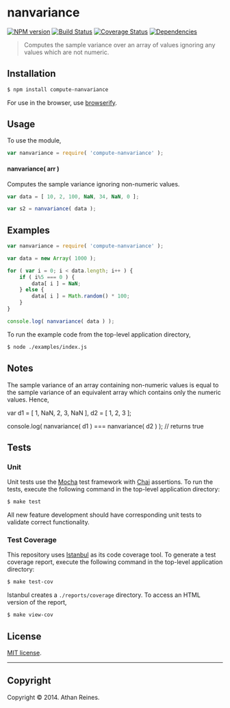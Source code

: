 nanvariance
===
[![NPM version][npm-image]][npm-url] [![Build Status][travis-image]][travis-url] [![Coverage Status][coveralls-image]][coveralls-url] [![Dependencies][dependencies-image]][dependencies-url]

> Computes the sample variance over an array of values ignoring any values which are not numeric.


## Installation

``` bash
$ npm install compute-nanvariance
```

For use in the browser, use [browserify](https://github.com/substack/node-browserify).


## Usage

To use the module,

``` javascript
var nanvariance = require( 'compute-nanvariance' );
```

#### nanvariance( arr )

Computes the sample variance ignoring non-numeric values.

``` javascript
var data = [ 10, 2, 100, NaN, 34, NaN, 0 ];

var s2 = nanvariance( data );
```


## Examples

``` javascript
var nanvariance = require( 'compute-nanvariance' );

var data = new Array( 1000 );

for ( var i = 0; i < data.length; i++ ) {
	if ( i%5 === 0 ) {
		data[ i ] = NaN;
	} else {
		data[ i ] = Math.random() * 100;
	}
}

console.log( nanvariance( data ) );
```

To run the example code from the top-level application directory,

``` bash
$ node ./examples/index.js
```


## Notes

The sample variance of an array containing non-numeric values is equal to the sample variance of an equivalent array which contains only the numeric values. Hence,

var d1 = [ 1, NaN, 2, 3, NaN ],
    d2 = [ 1, 2, 3 ];

console.log( nanvariance( d1 ) === nanvariance( d2 ) );
// returns true



## Tests

### Unit

Unit tests use the [Mocha](http://visionmedia.github.io/mocha) test framework with [Chai](http://chaijs.com) assertions. To run the tests, execute the following command in the top-level application directory:

``` bash
$ make test
```

All new feature development should have corresponding unit tests to validate correct functionality.


### Test Coverage

This repository uses [Istanbul](https://github.com/gotwarlost/istanbul) as its code coverage tool. To generate a test coverage report, execute the following command in the top-level application directory:

``` bash
$ make test-cov
```

Istanbul creates a `./reports/coverage` directory. To access an HTML version of the report,

``` bash
$ make view-cov
```


## License

[MIT license](http://opensource.org/licenses/MIT). 


---
## Copyright

Copyright &copy; 2014. Athan Reines.


[npm-image]: http://img.shields.io/npm/v/compute-nanvariance.svg
[npm-url]: https://npmjs.org/package/compute-nanvariance

[travis-image]: http://img.shields.io/travis/compute-io/nanvariance/master.svg
[travis-url]: https://travis-ci.org/compute-io/nanvariance

[coveralls-image]: https://img.shields.io/coveralls/compute-io/nanvariance/master.svg
[coveralls-url]: https://coveralls.io/r/compute-io/nanvariance?branch=master

[dependencies-image]: http://img.shields.io/david/compute-io/nanvariance.svg
[dependencies-url]: https://david-dm.org/compute-io/nanvariance

[dev-dependencies-image]: http://img.shields.io/david/dev/compute-io/nanvariance.svg
[dev-dependencies-url]: https://david-dm.org/dev/compute-io/nanvariance

[github-issues-image]: http://img.shields.io/github/issues/compute-io/nanvariance.svg
[github-issues-url]: https://github.com/compute-io/nanvariance/issues